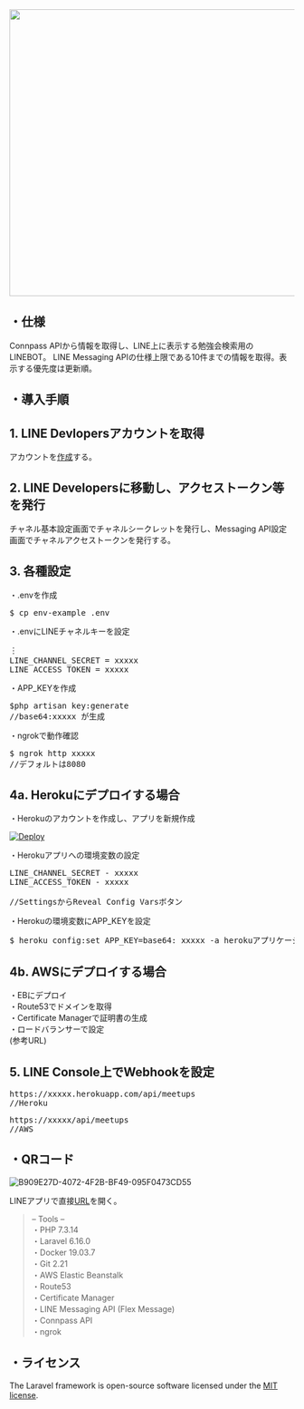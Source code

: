 <img src="https://user-images.githubusercontent.com/60056670/76921655-e543ae80-6911-11ea-85d4-7524d1fe82b5.jpeg" width="506px">

## ・仕様
Connpass APIから情報を取得し、LINE上に表示する勉強会検索用のLINEBOT。
LINE Messaging APIの仕様上限である10件までの情報を取得。表示する優先度は更新順。
## ・導入手順
## 1. LINE Devlopersアカウントを取得
アカウントを[作成](https://business.line.me)する。

## 2. LINE Developersに移動し、アクセストークン等を発行

チャネル基本設定画面でチャネルシークレットを発行し、Messaging API設定画面でチャネルアクセストークンを発行する。

## 3. 各種設定

・.envを作成
<pre>
$ cp env-example .env
</pre>

・.envにLINEチャネルキーを設定
<pre>
︙
LINE_CHANNEL_SECRET = xxxxx
LINE_ACCESS_TOKEN = xxxxx
</pre>

・APP_KEYを作成

<pre>
$php artisan key:generate
//base64:xxxxx が生成
</pre>

・ngrokで動作確認
<pre>
$ ngrok http xxxxx
//デフォルトは8080
</pre>

## 4a. Herokuにデプロイする場合

・Herokuのアカウントを作成し、アプリを新規作成

[![Deploy](https://www.herokucdn.com/deploy/button.png)](https://heroku.com/deploy)

・Herokuアプリへの環境変数の設定
<pre>
LINE_CHANNEL_SECRET - xxxxx
LINE_ACCESS_TOKEN - xxxxx

//SettingsからReveal Config Varsボタン
</pre>

・Herokuの環境変数にAPP_KEYを設定
<pre>
$ heroku config:set APP_KEY=base64: xxxxx -a herokuアプリケーション名
</pre>

## 4b. AWSにデプロイする場合
・EBにデプロイ  
・Route53でドメインを取得  
・Certificate Managerで証明書の生成  
・ロードバランサーで設定  
(参考URL)  

## 5. LINE Console上でWebhookを設定
<pre>
https://xxxxx.herokuapp.com/api/meetups
//Heroku
</pre>
<pre>
https://xxxxx/api/meetups
//AWS
</pre>

## ・QRコード
![B909E27D-4072-4F2B-BF49-095F0473CD55](https://user-images.githubusercontent.com/60056670/76936499-64e37480-6936-11ea-9834-92e657e7ca42.jpeg)

LINEアプリで直接[URL](http://line.me/ti/p/@815sztgc)を開く。
>    – Tools –  
>・PHP 7.3.14  
>・Laravel 6.16.0  
>・Docker 19.03.7  
>・Git 2.21  
>・AWS Elastic Beanstalk  
>・Route53  
>・Certificate Manager  
>・LINE Messaging API (Flex Message)  
>・Connpass API  
>・ngrok  

## ・ライセンス

The Laravel framework is open-source software licensed under the [MIT license](https://opensource.org/licenses/MIT).

